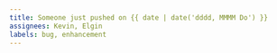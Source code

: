 ```yaml
---
title: Someone just pushed on {{ date | date('dddd, MMMM Do') }}
assignees: Kevin, Elgin
labels: bug, enhancement
---
```

